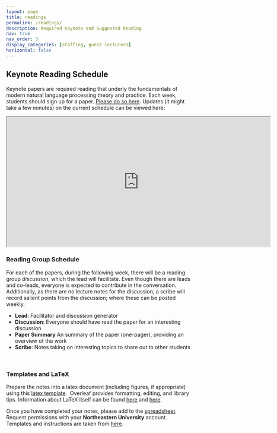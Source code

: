 ```yaml
---
layout: page
title: readings
permalink: /readings/
description: Required Keynote and Suggested Reading
nav: true
nav_order: 3
display_categories: [staffing, guest lecturers]
horizontal: false
---
```


## Keynote Reading Schedule

Keynote papers are required reading that underly the fundamentals of modern natural language processing theory and practice. Each week, students should sign up for a paper. [Please do so here](https://docs.google.com/spreadsheets/d/1xVrHl8MgkrXhJnYbW5QJP4wEPROlPaSz8xGR1JDtIfY). Updates (it might take a few minutes) on the current schedule can be viewed here:

<iframe src="https://docs.google.com/spreadsheets/d/e/2PACX-1vSV7dL4--pViZpZC-AlSxKvRqKJsoErWLOQ1N2KYIEZ7ydhwImn7g6mbdwioAMKVdU6AAz3m-7wTV4S/pubhtml?gid=0&amp;single=true&amp;widget=true&amp;headers=false" width="710" height="350"></iframe>

<br>

### Reading Group Schedule

For each of the papers, during the following week, there will be a reading group _discussion_, which the lead will facilitate. Even though there are leads and co-leads, everyone is expected to contribute in the conversation. Additionally, as there are no lecture notes for the discussion, a scribe will record salient points from the discussion; where these can be posted weekly.


* **Lead**: Facilitator and discussion generator
* **Discussion**: Everyone should have read the paper for an interesting discussion
* **Paper Summary** An summary of the paper (one-pager), providing an overview of the work
* **Scribe**: Notes taking on interesting topics to share out to other students

<br>

### Templates and LaTeX

Prepare the notes into a latex document (including figures, if appropriate) using this <a href="https://www.overleaf.com/read/xkqhrtxwrfvc#329270">latex template</a>.&nbsp; Overleaf provides formatting, editing, and library tips. Information about LaTeX itself can be found <a href="https://www.latex-project.org/">here</a> and <a href="https://en.wikibooks.org/wiki/LaTeX">here</a>.&nbsp;

Once you have completed your notes, please add to the [spreadsheet](https://docs.google.com/spreadsheets/d/1xVrHl8MgkrXhJnYbW5QJP4wEPROlPaSz8xGR1JDtIfY). Request permissions with your **Northeastern University** account. Templates and instructions are taken from [here](https://www.cs.princeton.edu/courses/archive/spring19/cos511/scribeinfo.html).
